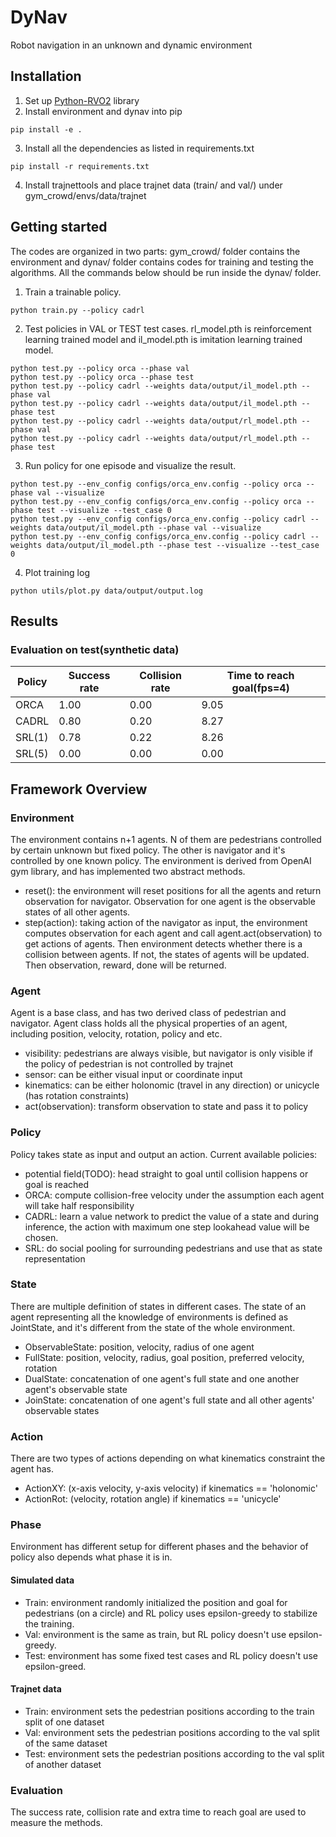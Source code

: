 # DyNav
Robot navigation in an unknown and dynamic environment


## Installation
1. Set up [Python-RVO2](https://github.com/sybrenstuvel/Python-RVO2) library
2. Install environment and dynav into pip
```
pip install -e .
```
3. Install all the dependencies as listed in requirements.txt
```
pip install -r requirements.txt
```
4. Install trajnettools and place trajnet data (train/ and val/) under gym_crowd/envs/data/trajnet

## Getting started
The codes are organized in two parts: gym_crowd/ folder contains the environment and
dynav/ folder contains codes for training and testing the algorithms. All the commands 
below should be run inside the dynav/ folder.


1. Train a trainable policy.
```
python train.py --policy cadrl
```
2. Test policies in VAL or TEST test cases. rl_model.pth is reinforcement learning trained model and il_model.pth
is imitation learning trained model.
```
python test.py --policy orca --phase val
python test.py --policy orca --phase test
python test.py --policy cadrl --weights data/output/il_model.pth --phase val
python test.py --policy cadrl --weights data/output/il_model.pth --phase test
python test.py --policy cadrl --weights data/output/rl_model.pth --phase val
python test.py --policy cadrl --weights data/output/rl_model.pth --phase test
```
3. Run policy for one episode and visualize the result.
```
python test.py --env_config configs/orca_env.config --policy orca --phase val --visualize
python test.py --env_config configs/orca_env.config --policy orca --phase test --visualize --test_case 0
python test.py --env_config configs/orca_env.config --policy cadrl --weights data/output/il_model.pth --phase val --visualize
python test.py --env_config configs/orca_env.config --policy cadrl --weights data/output/il_model.pth --phase test --visualize --test_case 0
```
4. Plot training log
```
python utils/plot.py data/output/output.log
```

## Results
### Evaluation on test(synthetic data) 
| Policy        | Success rate  | Collision rate  | Time to reach goal(fps=4) |
| ------------- |----   | ----- |----   |
| ORCA          | 1.00  | 0.00  | 9.05  |
| CADRL         | 0.80  | 0.20  | 8.27  |
| SRL(1)        | 0.78  | 0.22  | 8.26  |
| SRL(5)        | 0.00  | 0.00  | 0.00  |


## Framework Overview
### Environment
The environment contains n+1 agents. N of them are pedestrians controlled by certain unknown
but fixed policy. The other is navigator and it's controlled by one known policy.
The environment is derived from OpenAI gym library, and has implemented two abstract methods.
* reset(): the environment will reset positions for all the agents and return observation 
for navigator. Observation for one agent is the observable states of all other agents.
* step(action): taking action of the navigator as input, the environment computes observation
for each agent and call agent.act(observation) to get actions of agents. Then environment detects
whether there is a collision between agents. If not, the states of agents will be updated. Then 
observation, reward, done will be returned.


### Agent
Agent is a base class, and has two derived class of pedestrian and navigator. Agent class holds
all the physical properties of an agent, including position, velocity, rotation, policy and etc.
* visibility: pedestrians are always visible, but navigator is only visible if the policy of 
pedestrian is not controlled by trajnet
* sensor: can be either visual input or coordinate input
* kinematics: can be either holonomic (travel in any direction) or unicycle (has rotation constraints)
* act(observation): transform observation to state and pass it to policy

### Policy
Policy takes state as input and output an action. Current available policies:
* potential field(TODO): head straight to goal until collision happens or goal is reached
* ORCA: compute collision-free velocity under the assumption each agent will take half responsibility
* CADRL: learn a value network to predict the value of a state and during inference,
the action with maximum one step lookahead value will be chosen.
* SRL: do social pooling for surrounding pedestrians and use that as state representation

### State
There are multiple definition of states in different cases. The state of an agent representing all
the knowledge of environments is defined as JointState, and it's different from the state of the whole environment.
* ObservableState: position, velocity, radius of one agent
* FullState: position, velocity, radius, goal position, preferred velocity, rotation
* DualState: concatenation of one agent's full state and one another agent's observable state
* JoinState: concatenation of one agent's full state and all other agents' observable states 

### Action
There are two types of actions depending on what kinematics constraint the agent has.
* ActionXY: (x-axis velocity, y-axis velocity) if kinematics == 'holonomic'
* ActionRot: (velocity, rotation angle) if kinematics == 'unicycle'

### Phase
Environment has different setup for different phases and the behavior of policy also 
depends what phase it is in.
#### Simulated data
* Train: environment randomly initialized the position and goal for pedestrians (on a circle) and RL policy
uses epsilon-greedy to stabilize the training.
* Val: environment is the same as train, but RL policy doesn't use epsilon-greedy.
* Test: environment has some fixed test cases and RL policy doesn't use epsilon-greed. 
#### Trajnet data
* Train: environment sets the pedestrian positions according to the train split of one dataset
* Val: environment sets the pedestrian positions according to the val split of the same dataset
* Test: environment sets the pedestrian positions according to the val split of another dataset

### Evaluation
The success rate, collision rate and extra time to reach goal are used to measure
the methods.
